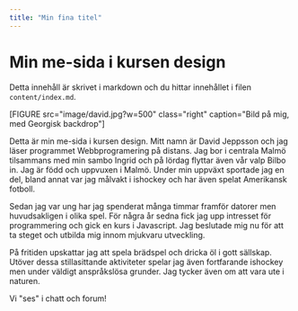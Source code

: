 ```yaml
---
title: "Min fina titel"
---
```

Min me-sida i kursen design
=========================

Detta innehåll är skrivet i markdown och du hittar innehållet i filen `content/index.md`.

[FIGURE src="image/david.jpg?w=500" class="right" caption="Bild på mig, med Georgisk backdrop"]

Detta är min me-sida i kursen design. Mitt namn är David Jeppsson och jag läser programmet Webbprogramering på distans. Jag bor i centrala Malmö tilsammans med min sambo Ingrid och på lördag flyttar även vår valp Bilbo in. Jag är född och uppvuxen i Malmö. Under min uppväxt sportade jag en del, bland annat var jag målvakt i ishockey och har även spelat Amerikansk fotboll.

Sedan jag var ung har jag spenderat många timmar framför datorer men huvudsakligen i olika spel. För några år sedna fick jag upp intresset för programmering och gick en kurs i Javascript. Jag beslutade mig nu för att ta steget och utbilda mig innom mjukvaru utveckling.

På fritiden upskattar jag att spela brädspel och dricka öl i gott sällskap. Utöver dessa stillasittande aktiviteter spelar jag även fortfarande ishockey men under väldigt anspråkslösa grunder. Jag tycker även om att vara ute i naturen.

Vi "ses" i chatt och forum!
